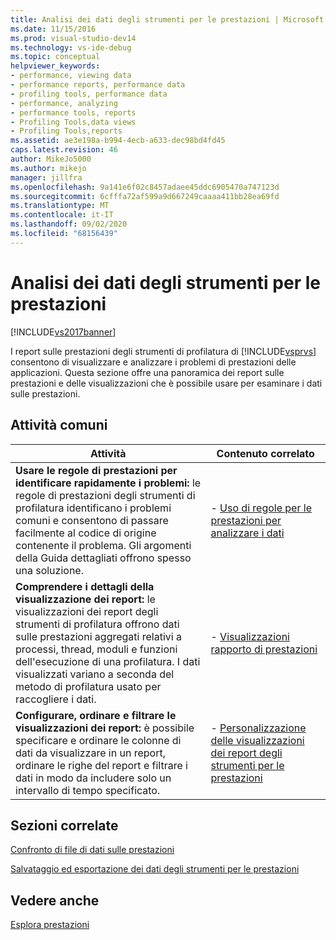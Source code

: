 ```yaml
---
title: Analisi dei dati degli strumenti per le prestazioni | Microsoft Docs
ms.date: 11/15/2016
ms.prod: visual-studio-dev14
ms.technology: vs-ide-debug
ms.topic: conceptual
helpviewer_keywords:
- performance, viewing data
- performance reports, performance data
- profiling tools, performance data
- performance, analyzing
- performance tools, reports
- Profiling Tools,data views
- Profiling Tools,reports
ms.assetid: ae3e198a-b994-4ecb-a633-dec98bd4fd45
caps.latest.revision: 46
author: MikeJo5000
ms.author: mikejo
manager: jillfra
ms.openlocfilehash: 9a141e6f02c8457adaee45ddc6905470a747123d
ms.sourcegitcommit: 6cfffa72af599a9d667249caaaa411bb28ea69fd
ms.translationtype: MT
ms.contentlocale: it-IT
ms.lasthandoff: 09/02/2020
ms.locfileid: "68156439"
---
```

# <a name="analyzing-performance-tools-data"></a>Analisi dei dati degli strumenti per le prestazioni
[!INCLUDE[vs2017banner](../includes/vs2017banner.md)]

I report sulle prestazioni degli strumenti di profilatura di [!INCLUDE[vsprvs](../includes/vsprvs-md.md)] consentono di visualizzare e analizzare i problemi di prestazioni delle applicazioni. Questa sezione offre una panoramica dei report sulle prestazioni e delle visualizzazioni che è possibile usare per esaminare i dati sulle prestazioni.  
  
## <a name="common-tasks"></a>Attività comuni  
  
|Attività|Contenuto correlato|  
|----------|---------------------|  
|**Usare le regole di prestazioni per identificare rapidamente i problemi:** le regole di prestazioni degli strumenti di profilatura identificano i problemi comuni e consentono di passare facilmente al codice di origine contenente il problema. Gli argomenti della Guida dettagliati offrono spesso una soluzione.|-   [Uso di regole per le prestazioni per analizzare i dati](../profiling/using-performance-rules-to-analyze-data.md)|  
|**Comprendere i dettagli della visualizzazione dei report:** le visualizzazioni dei report degli strumenti di profilatura offrono dati sulle prestazioni aggregati relativi a processi, thread, moduli e funzioni dell'esecuzione di una profilatura. I dati visualizzati variano a seconda del metodo di profilatura usato per raccogliere i dati.|-   [Visualizzazioni rapporto di prestazioni](../profiling/performance-report-views.md)|  
|**Configurare, ordinare e filtrare le visualizzazioni dei report:** è possibile specificare e ordinare le colonne di dati da visualizzare in un report, ordinare le righe del report e filtrare i dati in modo da includere solo un intervallo di tempo specificato.|-   [Personalizzazione delle visualizzazioni dei report degli strumenti per le prestazioni](../profiling/customizing-performance-tools-report-views.md)|  
  
## <a name="related-sections"></a>Sezioni correlate  
 [Confronto di file di dati sulle prestazioni](../profiling/comparing-performance-data-files.md)  
  
 [Salvataggio ed esportazione dei dati degli strumenti per le prestazioni](../profiling/saving-and-exporting-performance-tools-data.md)  
  
## <a name="see-also"></a>Vedere anche  
 [Esplora prestazioni](../profiling/performance-explorer.md)
